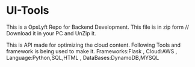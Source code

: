 # UI-Tools
This is a OpsLyft Repo for Backend Development.
This file is in zip form // Download it in your PC and UnZip it.

This is API made for optimizing the cloud content.
Following Tools and framework is being used to make it.
Frameworks:Flask ,
Cloud:AWS ,
Language:Python,SQL,HTML ,
DataBases:DynamoDB,MYSQL
